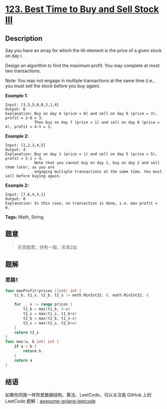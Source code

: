 # [123. Best Time to Buy and Sell Stock III][title]

## Description

Say you have an array for which the ith element is the price of a given stock on day i.

Design an algorithm to find the maximum profit. You may complete at most two transactions.

Note: You may not engage in multiple transactions at the same time (i.e., you must sell the stock before you buy again).

**Example 1:**

```
Input: [3,3,5,0,0,3,1,4]
Output: 6
Explanation: Buy on day 4 (price = 0) and sell on day 6 (price = 3), profit = 3-0 = 3.
             Then buy on day 7 (price = 1) and sell on day 8 (price = 4), profit = 4-1 = 3.
```

**Example 2:**

```
Input: [1,2,3,4,5]
Output: 4
Explanation: Buy on day 1 (price = 1) and sell on day 5 (price = 5), profit = 5-1 = 4.
             Note that you cannot buy on day 1, buy on day 2 and sell them later, as you are
             engaging multiple transactions at the same time. You must sell before buying again.
```
**Example 2:**

```
Input: [7,6,4,3,1]
Output: 0
Explanation: In this case, no transaction is done, i.e. max profit = 0.
```

**Tags:** Math, String

## 题意
>买卖股票，持有一股，买卖2此

## 题解

### 思路1
> 

```go
func maxProfit(prices []int) int {
	t1_b, t1_s, t2_b, t2_s := math.MinInt32, 0, math.MinInt32, 0

	for _, v := range prices {
		t1_b = max(t1_b, 0-v)
		t1_s = max(t1_s, t1_b+v)
		t2_b = max(t2_b, t1_s-v)
		t2_s = max(t2_s, t2_b+v)
	}
	return t2_s
}
func max(a, b int) int {
	if a < b {
		return b
	}
	return a
}

```



## 结语

如果你同我一样热爱数据结构、算法、LeetCode，可以关注我 GitHub 上的 LeetCode 题解：[awesome-golang-leetcode][me]

[title]: https://leetcode.com/problems/best-time-to-buy-and-sell-stock-iii/
[me]: https://github.com/kylesliu/awesome-golang-leetcode

